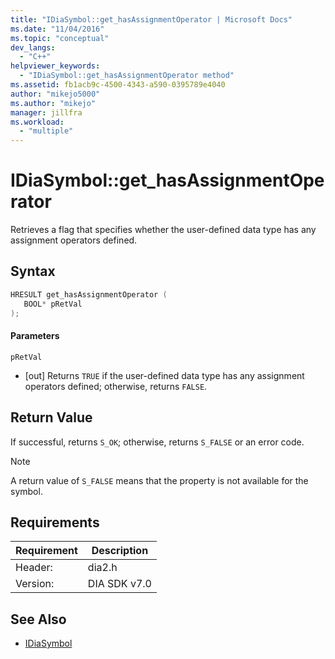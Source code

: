 ```yaml
---
title: "IDiaSymbol::get_hasAssignmentOperator | Microsoft Docs"
ms.date: "11/04/2016"
ms.topic: "conceptual"
dev_langs:
  - "C++"
helpviewer_keywords:
  - "IDiaSymbol::get_hasAssignmentOperator method"
ms.assetid: fb1acb9c-4500-4343-a590-0395789e4040
author: "mikejo5000"
ms.author: "mikejo"
manager: jillfra
ms.workload:
  - "multiple"
---
```

# IDiaSymbol::get_hasAssignmentOperator
Retrieves a flag that specifies whether the user-defined data type has any assignment operators defined.

## Syntax

```C++
HRESULT get_hasAssignmentOperator ( 
   BOOL* pRetVal
);
```

#### Parameters
 `pRetVal`
- [out] Returns `TRUE` if the user-defined data type has any assignment operators defined; otherwise, returns `FALSE`.

## Return Value
 If successful, returns `S_OK`; otherwise, returns `S_FALSE` or an error code.

> [!NOTE]
>  A return value of `S_FALSE` means that the property is not available for the symbol.

## Requirements

|Requirement|Description|
|-----------------|-----------------|
|Header:|dia2.h|
|Version:|DIA SDK v7.0|

## See Also
- [IDiaSymbol](../../debugger/debug-interface-access/idiasymbol.md)